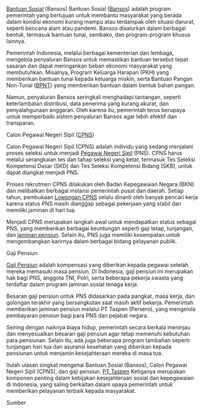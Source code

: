 <a href="https://sites.google.com/view/bungkodesaid" rel="nofollow">Bantuan Sosial</a> (Bansos)
Bantuan Sosial (<a href="https://sites.google.com/view/bungkodesaid" rel="nofollow">Bansos</a>) adalah program pemerintah yang bertujuan untuk membantu masyarakat yang berada dalam kondisi ekonomi kurang mampu atau terdampak oleh situasi darurat, seperti bencana alam atau pandemi. Bansos disalurkan dalam berbagai bentuk, termasuk bantuan tunai, sembako, dan program-program khusus lainnya.

Pemerintah Indonesia, melalui berbagai kementerian dan lembaga, mengelola penyaluran Bansos untuk memastikan bantuan tersebut tepat sasaran dan dapat meringankan beban ekonomi masyarakat yang membutuhkan. Misalnya, Program Keluarga Harapan (PKH) yang memberikan bantuan tunai kepada keluarga miskin, serta Bantuan Pangan Non-Tunai (<a href="https://sites.google.com/view/bungkodesaid" rel="nofollow">BPNT</a>) yang memberikan bantuan dalam bentuk bahan pangan.

Namun, penyaluran Bansos seringkali menghadapi tantangan, seperti keterlambatan distribusi, data penerima yang kurang akurat, dan penyalahgunaan anggaran. Oleh karena itu, pemerintah terus berupaya untuk memperbaiki sistem penyaluran Bansos agar lebih efektif dan transparan.

Calon Pegawai Negeri Sipil (<a href="https://sites.google.com/view/bungkodesaid" rel="nofollow">CPNS</a>)

Calon Pegawai Negeri Sipil (CPNS) adalah individu yang sedang menjalani proses seleksi untuk menjadi <a href="https://sites.google.com/view/bungkodesaid" rel="nofollow">Pegawai Negeri Sipil</a> (PNS). CPNS harus melalui serangkaian tes dan tahap seleksi yang ketat, termasuk Tes Seleksi Kompetensi Dasar (SKD) dan Tes Seleksi Kompetensi Bidang (SKB), untuk dapat diangkat menjadi PNS.

Proses rekrutmen CPNS dilakukan oleh Badan Kepegawaian Negara (BKN) dan melibatkan berbagai instansi pemerintah pusat dan daerah. Setiap tahun, pembukaan <a href="https://sites.google.com/view/bungkodesaid" rel="nofollow">Lowongan CPNS</a> selalu dinanti oleh banyak pencari kerja karena status PNS masih dianggap sebagai pekerjaan yang stabil dan memiliki jaminan di hari tua.

Menjadi CPNS merupakan langkah awal untuk mendapatkan status sebagai PNS, yang memberikan berbagai keuntungan seperti gaji tetap, tunjangan, dan <a href="https://sites.google.com/view/bungkodesaid" rel="nofollow">jaminan pensiun</a>. Selain itu, PNS juga memiliki kesempatan untuk mengembangkan karirnya dalam berbagai bidang pelayanan publik.

Gaji Pensiun

<a href="https://sites.google.com/view/bungkodesaid" rel="nofollow">Gaji Pensiun</a> adalah kompensasi yang diberikan kepada pegawai setelah mereka memasuki masa pensiun. Di Indonesia, gaji pensiun ini merupakan hak bagi PNS, anggota TNI, Polri, serta beberapa pekerja swasta yang terdaftar dalam program jaminan sosial tenaga kerja.

Besaran gaji pensiun untuk PNS didasarkan pada pangkat, masa kerja, dan golongan terakhir yang bersangkutan saat masih aktif bekerja. Pemerintah memberikan jaminan pensiun melalui PT Taspen (Persero), yang mengelola pembayaran pensiun bagi para PNS dan pejabat negara.

Seiring dengan naiknya biaya hidup, pemerintah secara berkala meninjau dan menyesuaikan besaran gaji pensiun agar tetap memenuhi kebutuhan para pensiunan. Selain itu, ada juga beberapa program tambahan seperti tunjangan hari tua dan asuransi kesehatan yang diberikan kepada pensiunan untuk menjamin kesejahteraan mereka di masa tua.

Itulah ulasan singkat mengenai Bantuan Sosial (Bansos), Calon Pegawai Negeri Sipil (CPNS), dan gaji pensiun. <a href="https://sites.google.com/view/bungkodesaid" rel="nofollow">PT Taspen</a> Ketiganya merupakan komponen penting dalam kebijakan kesejahteraan sosial dan kepegawaian di Indonesia, yang saling berkaitan dalam upaya pemerintah untuk memberikan pelayanan terbaik kepada masyarakat.

Sumber
